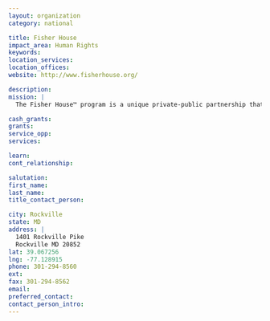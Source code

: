 ```yaml
---
layout: organization
category: national

title: Fisher House
impact_area: Human Rights
keywords: 
location_services: 
location_offices: 
website: http://www.fisherhouse.org/

description: 
mission: |
  The Fisher House™ program is a unique private-public partnership that supports America's military in their time of need. The program recognizes the special sacrifices of our men and women in uniform and the hardships of military service by meeting a humanitarian need beyond that normally provided by the Departments of Defense and Veterans Affairs.

cash_grants: 
grants: 
service_opp: 
services: 

learn: 
cont_relationship: 

salutation: 
first_name: 
last_name: 
title_contact_person: 

city: Rockville
state: MD
address: |
  1401 Rockville Pike  
  Rockville MD 20852
lat: 39.067256
lng: -77.128915
phone: 301-294-8560
ext: 
fax: 301-294-8562
email: 
preferred_contact: 
contact_person_intro: 
---
```

